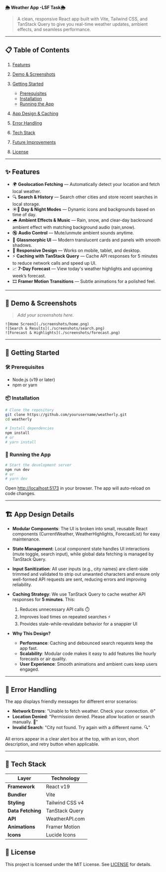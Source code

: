 **🌦️ Weather App -LSF Task🌦️**

> A clean, responsive React app built with Vite, Tailwind CSS, and TanStack Query to give you real-time weather updates, ambient effects, and seamless performance.

---

## 📋 Table of Contents

1. [Features](#-features)
2. [Demo & Screenshots](#-demo--screenshots)
3. [Getting Started](#-getting-started)

   * [Prerequisites](#-prerequisites)
   * [Installation](#-installation)
   * [Running the App](#-running-the-app)
4. [App Design & Caching](#-app-design--caching)
5. [Error Handling](#-error-handling)
6. [Tech Stack](#-tech-stack)
7. [Future Improvements](#-future-improvements)
8. [License](#-license)

---

## ✨ Features

* 🌍 **Geolocation Fetching** — Automatically detect your location and fetch local weather.
* 🔍 **Search & History** — Search other cities and store recent searches in local storage.
* ☀️🌙 **Day & Night Modes** — Dynamic icons and backgrounds based on time of day.
* 🌧️ **Ambient Effects & Music** — Rain, snow, and clear-day backround ambient effect with matching background audio (rain,snow).
* 🔇 **Audio Control** — Mute/unmute ambient sounds anytime.
* 🌈 **Glassmorphic UI** — Modern translucent cards and panels with smooth shadows.
* 📱 **Responsive Design** — Works on mobile, tablet, and desktop.
* ⚡ **Caching with TanStack Query** — Cache API responses for 5 minutes to reduce network calls and speed up UI.
* 📈 **7-Day Forecast** — View today's weather highlights and upcoming week’s forecast.
* 🎞️ **Framer Motion Transitions** — Subtle animations for a polished feel.

---

## 📸 Demo & Screenshots

> *Add your screenshots here.*

```
![Home Screen](./screenshots/home.png)
![Search & Results](./screenshots/search.png)
![Forecast & Highlights](./screenshots/forecast.png)
```

---

## 🚀 Getting Started

### 🛠️ Prerequisites

* Node.js (v19 or later)
* npm or yarn

### 📦 Installation

```bash
# Clone the repository
git clone https://github.com/yourusername/weatherly.git
cd weatherly

# Install dependencies
npm install
# or
# yarn install
```

### 🏃 Running the App

```bash
# Start the development server
npm run dev
# or
# yarn dev
```

Open [http://localhost:5173](http://localhost:5173) in your browser. The app will auto-reload on code changes.

---

## 🏗️ App Design Details

* **Modular Components**: The UI is broken into small, reusable React components (CurrentWeather, WeatherHighlights, ForecastList) for easy maintenance.
* **State Management**: Local component state handles UI interactions (mute toggle, search input), while global data fetching is managed by TanStack Query.
* **Input Sanitization**: All user inputs (e.g., city names) are client-side trimmed and validated to strip out unwanted characters and ensure only well-formed API requests are sent, reducing errors and improving reliability.
* **Caching Strategy**: We use TanStack Query to cache weather API responses for **5 minutes**. This:

  1. Reduces unnecessary API calls ⏱️
  2. Improves load times on repeated searches ⚡
  3. Provides stale-while-revalidate behavior for a snappier UI
* **Why This Design?**

  * **Performance**: Caching and debounced search requests keep the app fast.
  * **Scalability**: Modular code makes it easy to add features like hourly forecasts or air quality.
  * **User Experience**: Smooth animations and ambient cues keep users engaged.

---

## 🚨 Error Handling

The app displays friendly messages for different error scenarios:

* **Network Errors**: "Unable to fetch weather. Check your connection. 🌐"
* **Location Denied**: "Permission denied. Please allow location or search manually. 📍"
* **Invalid Search**: "City not found. Try again with a different name. 🔍"

All errors appear in a clear alert box at the top, with an icon, short description, and retry button when applicable.

---

## 🔧 Tech Stack

| Layer             | Technology           |
| ----------------- | -------------------- |
| **Framework**     | React v19            |
| **Bundler**       | Vite                 |
| **Styling**       | Tailwind CSS v4      |
| **Data Fetching** | TanStack Query       |
| **API**           | WeatherAPI.com       |
| **Animations**    | Framer Motion        |
| **Icons**         | Lucide Icons         |



## 📜 License

This project is licensed under the MIT License. See [LICENSE](./LICENSE) for details.
